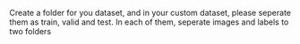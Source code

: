 Create a folder for you dataset, and in your custom dataset, please seperate them as train, valid and test. In each of them, seperate images and labels to two folders
